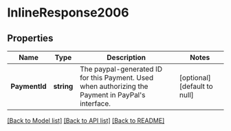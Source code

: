 # InlineResponse2006

## Properties
Name | Type | Description | Notes
------------ | ------------- | ------------- | -------------
**PaymentId** | **string** | The paypal-generated ID for this Payment. Used when authorizing the Payment in PayPal&#x27;s interface.  | [optional] [default to null]

[[Back to Model list]](../README.md#documentation-for-models) [[Back to API list]](../README.md#documentation-for-api-endpoints) [[Back to README]](../README.md)

